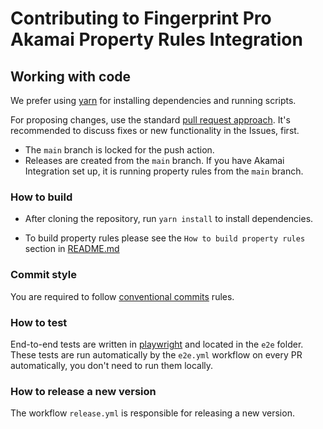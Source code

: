 # Contributing to Fingerprint Pro Akamai Property Rules Integration

## Working with code

We prefer using [yarn](https://yarnpkg.com/) for installing dependencies and running scripts.


For proposing changes, use the standard [pull request approach](https://docs.github.com/en/pull-requests/collaborating-with-pull-requests/proposing-changes-to-your-work-with-pull-requests/creating-a-pull-request). It's recommended to discuss fixes or new functionality in the Issues, first.

* The `main` branch is locked for the push action.
* Releases are created from the `main` branch. If you have Akamai Integration set up, it is running property rules from the `main` branch.


### How to build
* After cloning the repository, run `yarn install` to install dependencies.

* To build property rules please see the `How to build property rules` section in [README.md](https://github.com/fingerprintjs/fingerprint-pro-akamai-integration-property-rules#how-to-build-property-rules)

### Commit style

You are required to follow [conventional commits](https://www.conventionalcommits.org) rules.

### How to test

End-to-end tests are written in [playwright](https://github.com/microsoft/playwright) and located in the `e2e` folder.
These tests are run automatically by the `e2e.yml` workflow on every PR automatically, you don't need to run them locally.

### How to release a new version

The workflow `release.yml` is responsible for releasing a new version.
